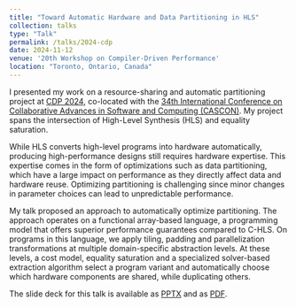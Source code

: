```yaml
---
title: "Toward Automatic Hardware and Data Partitioning in HLS"
collection: talks
type: "Talk"
permalink: /talks/2024-cdp
date: 2024-11-12
venue: '20th Workshop on Compiler-Driven Performance'
location: "Toronto, Ontario, Canada"
---
```


I presented my work on a resource-sharing and automatic partitioning project at [CDP 2024](https://cdp-workshop.github.io/CDP/), co-located with the [34th International Conference on Collaborative Advances in Software and Computing (CASCON)](http://www.cascon.ca/).
My project spans the intersection of High-Level Synthesis (HLS) and equality saturation.

While HLS converts high-level programs into hardware automatically, producing high-performance designs still requires hardware expertise.
This expertise comes in the form of optimizations such as data partitioning, which have a large impact on performance as they directly affect data and hardware reuse.
Optimizing partitioning is challenging since minor changes in parameter choices can lead to unpredictable performance.

My talk proposed an approach to automatically optimize partitioning.
The approach operates on a functional array-based language, a programming model that offers superior performance guarantees compared to C-HLS.
On programs in this language, we apply tiling, padding and parallelization transformations at multiple domain-specific abstraction levels.
At these levels, a cost model, equality saturation and a specialized solver-based extraction algorithm select a program variant and automatically choose which hardware components are shared, while duplicating others.

The slide deck for this talk is available as [PPTX](/files/2024-cdp-slides.pptx) and as [PDF](/files/2024-cdp-slides.pdf).
